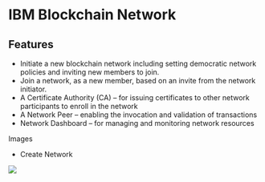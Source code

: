 # IBM Blockchain Network

## Features
* Initiate a new blockchain network including setting democratic network policies and inviting new members to join.
* Join a network, as a new member, based on an invite from the network initiator.
* A Certificate Authority (CA) – for issuing certificates to other network participants to enroll in the network
* A Network Peer – enabling the invocation and validation of transactions
* Network Dashboard – for managing and monitoring network resources

Images

* Create Network
<img src="https://farm5.staticflickr.com/4359/36858199331_0b331ff0a0_o.png">
